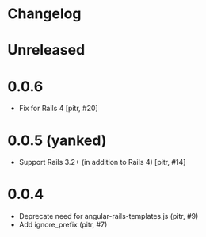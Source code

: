 Changelog
=========

Unreleased
==========

0.0.6
=====

- Fix for Rails 4 [pitr, #20]

0.0.5 (yanked)
=====

- Support Rails 3.2+ (in addition to Rails 4) [pitr, #14]

0.0.4
=====

- Deprecate need for angular-rails-templates.js (pitr, #9)
- Add ignore_prefix (pitr, #7)
